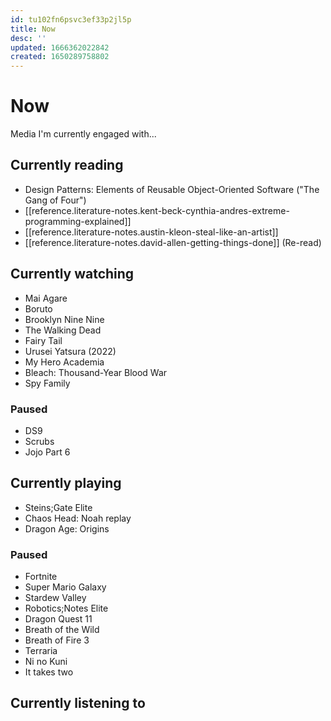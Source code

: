 ```yaml
---
id: tu102fn6psvc3ef33p2jl5p
title: Now
desc: ''
updated: 1666362022842
created: 1650289758802
---
```


# Now

Media I'm currently engaged with...

## Currently reading
- Design Patterns: Elements of Reusable Object-Oriented Software ("The Gang of Four")
- [[reference.literature-notes.kent-beck-cynthia-andres-extreme-programming-explained]]
- [[reference.literature-notes.austin-kleon-steal-like-an-artist]]
- [[reference.literature-notes.david-allen-getting-things-done]] (Re-read)

## Currently watching
- Mai Agare
- Boruto
- Brooklyn Nine Nine
- The Walking Dead
- Fairy Tail
- Urusei Yatsura (2022)
- My Hero Academia
- Bleach: Thousand-Year Blood War
- Spy Family

### Paused
- DS9
- Scrubs
- Jojo Part 6

## Currently playing
- Steins;Gate Elite
- Chaos Head: Noah replay
- Dragon Age: Origins

### Paused
- Fortnite
- Super Mario Galaxy
- Stardew Valley
- Robotics;Notes Elite
- Dragon Quest 11
- Breath of the Wild
- Breath of Fire 3
- Terraria
- Ni no Kuni
- It takes two

## Currently listening to

